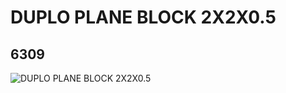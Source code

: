 # DUPLO PLANE BLOCK 2X2X0.5
## 6309
![DUPLO PLANE BLOCK 2X2X0.5](https://lc-www-live-s.legocdn.com/media/bricks/5/2/630901.jpg)